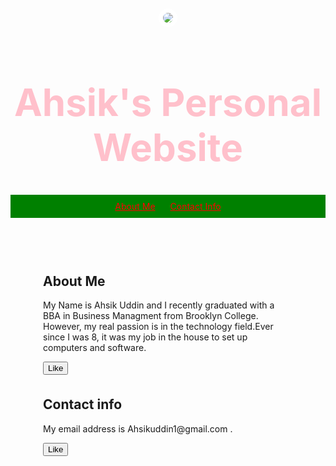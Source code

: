 <!DOCTYPE html>
<html>
<head>
  <link href="/normalize.css" rel="stylesheet">
  <style>
    header {
      text-align: center;
      background-size: cover;
      color: Pink;
    }
    a {
      color: red;
    }
    h1 {
      font-size: 60px;
    }
    img {
      margin: 50px 0px 0px 0px;
      border: 7px solid white;
      border-radius: 20px;
    }
    ul {
      padding: 10px;
      background: green;
    }
    li {
      display: inline;
      padding: 0px 10px 0px 10px;
    }
    article {
      max-width: 400px;
      padding: 3px;
      margin: 0 auto;
    }
    @media (max-width: 400px) {
      h1 {
        font-size: 28px;
        padding: 8px;
      }
      li {
        padding: 5px;
        display: block;
      }
    }
  </style>
</head>
<body>
  <header>
    <img src="https://i.imgur.com/fdsm34K.jpg">
    <h1>Ahsik's Personal Website</h1>
    <ul>
      <li><a href="#">About Me</a></li>
      <li><a href="#">Contact Info</a></li>
    </ul>
  </header>
  <article>
    <h2>About Me</h2>
    <p> My Name is Ahsik Uddin and I recently graduated with a BBA in Business Managment from Brooklyn College. However, my real passion is in the technology field.Ever since I was 8, it was my job in the house to set up computers and software. </p>
    <button>Like</button>
  </article>
  <article>
    <h2>Contact info </h2>
    <p> My email address is Ahsikuddin1@gmail.com .</p>
    <button>Like</button>
  </article>
  <script>
    $("button").on("click", function() {
      alert("Clicked!");
    });
